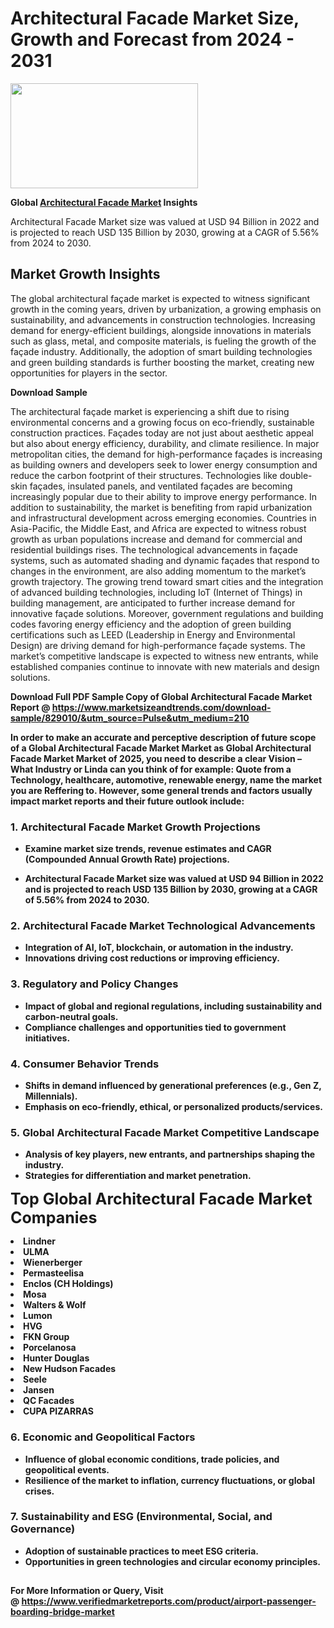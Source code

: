 <H1>Architectural Facade Market Size, Growth and Forecast from 2024 - 2031</H1><img class="aligncenter size-medium wp-image-584254" src="https://thirdeyenews.in/wp-content/uploads/2024/09/Global-Market-Research-300x168.jpeg" alt="" width="300" height="168" /><p><strong>Global&nbsp;<a href="https://www.marketsizeandtrends.com/download-sample/829010/&amp;utm_source=Pulse&amp;utm_medium=210">Architectural Facade Market</a> Insights</strong></p><p>Architectural Facade Market size was valued at USD 94 Billion in 2022 and is projected to reach USD 135 Billion by 2030, growing at a CAGR of 5.56% from 2024 to 2030.</p><p><h2>Market Growth Insights</h2> <p>The global architectural façade market is expected to witness significant growth in the coming years, driven by urbanization, a growing emphasis on sustainability, and advancements in construction technologies. Increasing demand for energy-efficient buildings, alongside innovations in materials such as glass, metal, and composite materials, is fueling the growth of the façade industry. Additionally, the adoption of smart building technologies and green building standards is further boosting the market, creating new opportunities for players in the sector.</p> <p><strong>Download Sample</strong></p> <p>The architectural façade market is experiencing a shift due to rising environmental concerns and a growing focus on eco-friendly, sustainable construction practices. Façades today are not just about aesthetic appeal but also about energy efficiency, durability, and climate resilience. In major metropolitan cities, the demand for high-performance façades is increasing as building owners and developers seek to lower energy consumption and reduce the carbon footprint of their structures. Technologies like double-skin façades, insulated panels, and ventilated façades are becoming increasingly popular due to their ability to improve energy performance. In addition to sustainability, the market is benefiting from rapid urbanization and infrastructural development across emerging economies. Countries in Asia-Pacific, the Middle East, and Africa are expected to witness robust growth as urban populations increase and demand for commercial and residential buildings rises. The technological advancements in façade systems, such as automated shading and dynamic façades that respond to changes in the environment, are also adding momentum to the market’s growth trajectory. The growing trend toward smart cities and the integration of advanced building technologies, including IoT (Internet of Things) in building management, are anticipated to further increase demand for innovative façade solutions. Moreover, government regulations and building codes favoring energy efficiency and the adoption of green building certifications such as LEED (Leadership in Energy and Environmental Design) are driving demand for high-performance façade systems. The market’s competitive landscape is expected to witness new entrants, while established companies continue to innovate with new materials and design solutions. <p><strong></p><p><span class=""><strong>Download Full PDF Sample Copy of Global Architectural Facade Market Report</strong> @ <a href="https://www.marketsizeandtrends.com/download-sample/829010/&amp;utm_source=Pulse&amp;utm_medium=210" target="_blank">https://www.marketsizeandtrends.com/download-sample/829010/&amp;utm_source=Pulse&amp;utm_medium=210</a></span></p><p>In order to make an accurate and perceptive description of future scope of a Global&nbsp;Architectural Facade Market Market as Global&nbsp;Architectural Facade Market Market of 2025, you need to describe a clear Vision &ndash; What Industry or Linda can you think of for example: Quote from a Technology, healthcare, automotive, renewable energy, name the market you are Reffering to. However, some general trends and factors usually impact market reports and their future outlook include:</p><h3>1.&nbsp;<strong>Architectural Facade Market Growth Projections</strong></h3><ul><li>Examine market size trends, revenue estimates and CAGR (Compounded Annual Growth Rate) projections.</li><li><p>Architectural Facade Market size was valued at USD 94 Billion in 2022 and is projected to reach USD 135 Billion by 2030, growing at a CAGR of 5.56% from 2024 to 2030.</p></li></ul><h3>2.&nbsp;<strong>Architectural Facade Market Technological Advancements</strong></h3><ul><li>Integration of AI, IoT, blockchain, or automation in the industry.</li><li>Innovations driving cost reductions or improving efficiency.</li></ul><h3>3.&nbsp;<strong>Regulatory and Policy Changes</strong></h3><ul><li>Impact of global and regional regulations, including sustainability and carbon-neutral goals.</li><li>Compliance challenges and opportunities tied to government initiatives.</li></ul><h3>4.&nbsp;<strong>Consumer Behavior Trends</strong></h3><ul><li>Shifts in demand influenced by generational preferences (e.g., Gen Z, Millennials).</li><li>Emphasis on eco-friendly, ethical, or personalized products/services.</li></ul><h3>5.&nbsp;<strong>Global Architectural Facade Market Competitive Landscape</strong></h3><ul><li>Analysis of key players, new entrants, and partnerships shaping the industry.</li><li>Strategies for differentiation and market penetration.</li></ul><p data-pm-slice="1 1 []"><span style="color: inherit; font-family: inherit; font-size: 25px;">Top Global Architectural Facade Market Companies</span></p><div class="" data-test-id=""><p><li>Lindner</li><li> ULMA</li><li> Wienerberger</li><li> Permasteelisa</li><li> Enclos (CH Holdings)</li><li> Mosa</li><li> Walters & Wolf</li><li> Lumon</li><li> HVG</li><li> FKN Group</li><li> Porcelanosa</li><li> Hunter Douglas</li><li> New Hudson Facades</li><li> Seele</li><li> Jansen</li><li> QC Facades</li><li> CUPA PIZARRAS</li></p></div><h3>6.&nbsp;<strong>Economic and Geopolitical Factors</strong></h3><ul><li>Influence of global economic conditions, trade policies, and geopolitical events.</li><li>Resilience of the market to inflation, currency fluctuations, or global crises.</li></ul><h3>7.&nbsp;<strong>Sustainability and ESG (Environmental, Social, and Governance)</strong></h3><ul><li>Adoption of sustainable practices to meet ESG criteria.</li><li>Opportunities in green technologies and circular economy principles.</li></ul><h2><strong style="font-size: 14px;">For More Information or Query, Visit @&nbsp;</strong><a style="background-color: #ffffff; font-size: 14px;" href="https://www.marketsizeandtrends.com/report/architectural-facade-market/" target="_blank">https://www.verifiedmarketreports.com/product/airport-passenger-boarding-bridge-market</a></h2>

